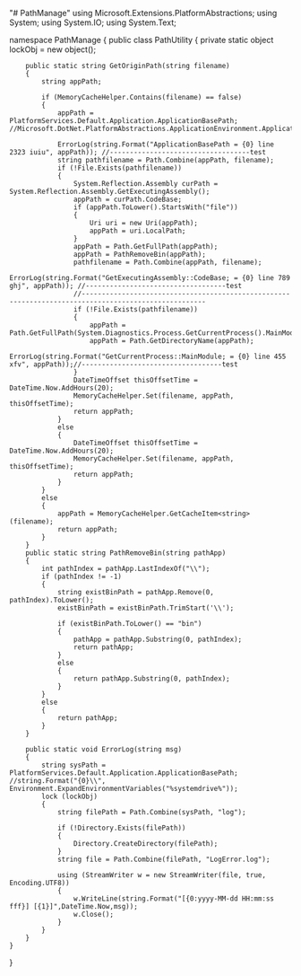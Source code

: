 "# PathManage" 
using Microsoft.Extensions.PlatformAbstractions;
using System;
using System.IO;
using System.Text;

namespace PathManage
{
    public class PathUtility
    {
        private static object lockObj = new object();
          
        public static string GetOriginPath(string filename)
        {
            string appPath;

            if (MemoryCacheHelper.Contains(filename) == false)
            {
                appPath = PlatformServices.Default.Application.ApplicationBasePath; //Microsoft.DotNet.PlatformAbstractions.ApplicationEnvironment.ApplicationBasePath; 

                ErrorLog(string.Format("ApplicationBasePath = {0} line 2323 iuiu", appPath)); //-----------------------------------test
                string pathfilename = Path.Combine(appPath, filename);
                if (!File.Exists(pathfilename))
                {
                    System.Reflection.Assembly curPath = System.Reflection.Assembly.GetExecutingAssembly();
                    appPath = curPath.CodeBase;
                    if (appPath.ToLower().StartsWith("file"))
                    {
                        Uri uri = new Uri(appPath);
                        appPath = uri.LocalPath;
                    }
                    appPath = Path.GetFullPath(appPath);
                    appPath = PathRemoveBin(appPath);
                    pathfilename = Path.Combine(appPath, filename);
                    ErrorLog(string.Format("GetExecutingAssembly::CodeBase; = {0} line 789 ghj", appPath)); //-----------------------------------test
                    //-----------------------------------------------------------------------------------------------------
                    if (!File.Exists(pathfilename))
                    {
                        appPath = Path.GetFullPath(System.Diagnostics.Process.GetCurrentProcess().MainModule.FileName);
                        appPath = Path.GetDirectoryName(appPath);
                        ErrorLog(string.Format("GetCurrentProcess::MainModule; = {0} line 455 xfv", appPath));//-----------------------------------test
                    }  
                    DateTimeOffset thisOffsetTime = DateTime.Now.AddHours(20);
                    MemoryCacheHelper.Set(filename, appPath, thisOffsetTime);
                    return appPath;
                }
                else
                {
                    DateTimeOffset thisOffsetTime = DateTime.Now.AddHours(20);
                    MemoryCacheHelper.Set(filename, appPath, thisOffsetTime); 
                    return appPath;
                }
            }
            else
            {
                appPath = MemoryCacheHelper.GetCacheItem<string>(filename);
                return appPath;
            }
        }
        public static string PathRemoveBin(string pathApp)
        {
            int pathIndex = pathApp.LastIndexOf("\\");
            if (pathIndex != -1)
            {
                string existBinPath = pathApp.Remove(0, pathIndex).ToLower();
                existBinPath = existBinPath.TrimStart('\\');

                if (existBinPath.ToLower() == "bin")
                {
                    pathApp = pathApp.Substring(0, pathIndex);
                    return pathApp;
                }
                else
                {
                    return pathApp.Substring(0, pathIndex);
                }
            }
            else
            {
                return pathApp;
            }
        }

        public static void ErrorLog(string msg)
        {
            string sysPath = PlatformServices.Default.Application.ApplicationBasePath; //string.Format("{0}\\", Environment.ExpandEnvironmentVariables("%systemdrive%"));
            lock (lockObj)
            {
                string filePath = Path.Combine(sysPath, "log");

                if (!Directory.Exists(filePath))
                {
                    Directory.CreateDirectory(filePath);
                }
                string file = Path.Combine(filePath, "LogError.log");

                using (StreamWriter w = new StreamWriter(file, true, Encoding.UTF8))
                {
                    w.WriteLine(string.Format("[{0:yyyy-MM-dd HH:mm:ss fff}] [{1}]",DateTime.Now,msg));
                    w.Close();
                }
            }
        }
    }
}
